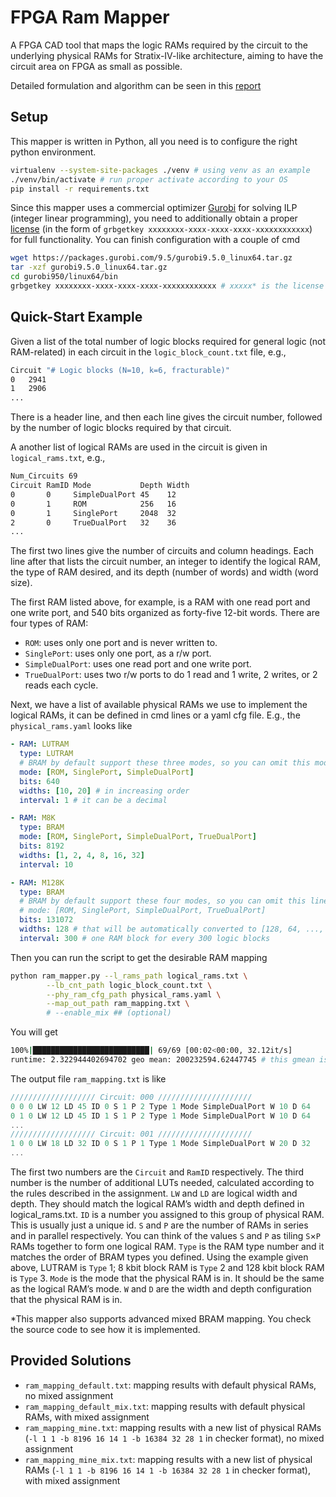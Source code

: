 # FPGA Ram Mapper

A FPGA CAD tool that maps the logic RAMs required by the circuit to the underlying physical RAMs for Stratix-IV-like architecture, aiming to have the circuit area on FPGA as small as possible.

Detailed formulation and algorithm can be seen in this [report](./ram_mapper.pdf)

## Setup

This mapper is written in Python, all you need is to configure the right python environment.
```bash
virtualenv --system-site-packages ./venv # using venv as an example
./venv/bin/activate # run proper activate according to your OS
pip install -r requirements.txt
```
Since this mapper uses a commercial optimizer [Gurobi](https://www.gurobi.com/products/gurobi-optimizer/) for solving ILP (integer linear programming), you need to additionally obtain a proper [license](https://www.gurobi.com/academia/academic-program-and-licenses/) (in the form of `grbgetkey xxxxxxxx-xxxx-xxxx-xxxx-xxxxxxxxxxxx`) for full functionality. You can finish configuration with a couple of cmd
```bash
wget https://packages.gurobi.com/9.5/gurobi9.5.0_linux64.tar.gz
tar -xzf gurobi9.5.0_linux64.tar.gz
cd gurobi950/linux64/bin
grbgetkey xxxxxxxx-xxxx-xxxx-xxxx-xxxxxxxxxxxx # xxxxx* is the license you get from Gurobi.
```

## Quick-Start Example

Given a list of the total number of logic blocks required for general logic (not RAM-related) in each circuit in the `logic_block_count.txt` file, e.g.,
```bash
Circuit	"# Logic blocks (N=10, k=6, fracturable)"			
0	2941			 
1	2906			
...
```
There is a header line, and then each line gives the circuit number, followed by the number of logic blocks required by that circuit.

A another list of logical RAMs are used in the circuit is given in `logical_rams.txt`, e.g., 
```bash
Num_Circuits 69 
Circuit RamID Mode           Depth Width
0       0     SimpleDualPort 45    12
0       1     ROM            256   16
0       1     SinglePort     2048  32
2       0     TrueDualPort   32    36
...
```
The first two lines give the number of circuits and column headings. Each line after that lists the circuit number, an integer to identify the logical RAM, the type of RAM desired, and its depth (number of words) and width (word size).

The first RAM listed above, for example, is a RAM with one read port and one write port, and 540 bits organized as forty-five 12-bit words. There are four types of RAM:
* `ROM`: uses only one port and is never written to.
* `SinglePort`: uses only one port, as a r/w port.
* `SimpleDualPort`: uses one read port and one write port. 
* `TrueDualPort`: uses two r/w ports to do 1 read and 1 write, 2 writes, or 2 reads each cycle.

Next, we have a list of available physical RAMs we use to implement the logical RAMs, it can be defined in cmd lines or a yaml cfg file. E.g., the `physical_rams.yaml` looks like
```yaml
- RAM: LUTRAM
  type: LUTRAM
  # BRAM by default support these three modes, so you can omit this mode line
  mode: [ROM, SinglePort, SimpleDualPort]
  bits: 640
  widths: [10, 20] # in increasing order
  interval: 1 # it can be a decimal

- RAM: M8K
  type: BRAM
  mode: [ROM, SinglePort, SimpleDualPort, TrueDualPort]
  bits: 8192
  widths: [1, 2, 4, 8, 16, 32]
  interval: 10

- RAM: M128K
  type: BRAM
  # BRAM by default support these four modes, so you can omit this line
  # mode: [ROM, SinglePort, SimpleDualPort, TrueDualPort] 
  bits: 131072
  widths: 128 # that will be automatically converted to [128, 64, ..., 1]
  interval: 300 # one RAM block for every 300 logic blocks
```
Then you can run the script to get the desirable RAM mapping
```bash
python ram_mapper.py --l_rams_path logical_rams.txt \
        --lb_cnt_path logic_block_count.txt \
        --phy_ram_cfg_path physical_rams.yaml \
        --map_out_path ram_mapping.txt \
        # --enable_mix ## (optional)
```
You will get
```bash
100%|██████████████████████████| 69/69 [00:02<00:00, 32.12it/s]
runtime: 2.322944402694702 geo mean: 200232594.62447745 # this gmean is slightly lower than checker.
```
The output file `ram_mapping.txt` is like
```c
/////////////////// Circuit: 000 /////////////////////
0 0 0 LW 12 LD 45 ID 0 S 1 P 2 Type 1 Mode SimpleDualPort W 10 D 64
0 1 0 LW 12 LD 45 ID 1 S 1 P 2 Type 1 Mode SimpleDualPort W 10 D 64
...
/////////////////// Circuit: 001 /////////////////////
1 0 0 LW 18 LD 32 ID 0 S 1 P 1 Type 1 Mode SimpleDualPort W 20 D 32
...
```
The first two numbers are the `Circuit` and `RamID` respectively. The third number is the number of additional LUTs needed, calculated according to the rules described in the assignment. `LW` and `LD` are logical width and depth. They should match the logical RAM’s width and depth defined in logical_rams.txt. `ID` is a number you assigned to this group of physical RAM. This is usually just a unique id. `S` and `P` are the number of RAMs in series and in parallel respectively. You can think of the values `S` and `P` as tiling `S`×`P` RAMs together to form one logical RAM. `Type` is the RAM type number and it matches the order of BRAM types you defined. Using the example given above, LUTRAM is `Type` 1; 8 kbit block RAM is `Type` 2 and 128 kbit block RAM is `Type` 3. `Mode` is the mode that the physical RAM is in. It should be the same as the logical RAM’s mode. `W` and `D` are the width and depth configuration that the physical RAM is in.

*This mapper also supports advanced mixed BRAM mapping. You check the source code to see how it is implemented.

## Provided Solutions
* `ram_mapping_default.txt`: mapping results with default physical RAMs, no mixed assignment
* `ram_mapping_default_mix.txt`: mapping results with default physical RAMs, with mixed assignment
* `ram_mapping_mine.txt`: mapping results with a new list of physical RAMs (`-l 1 1 -b 8196 16 14 1 -b 16384 32 28 1` in checker format), no mixed assignment
* `ram_mapping_mine_mix.txt`: mapping results with a new list of physical RAMs (`-l 1 1 -b 8196 16 14 1 -b 16384 32 28 1` in checker format), with mixed assignment 
